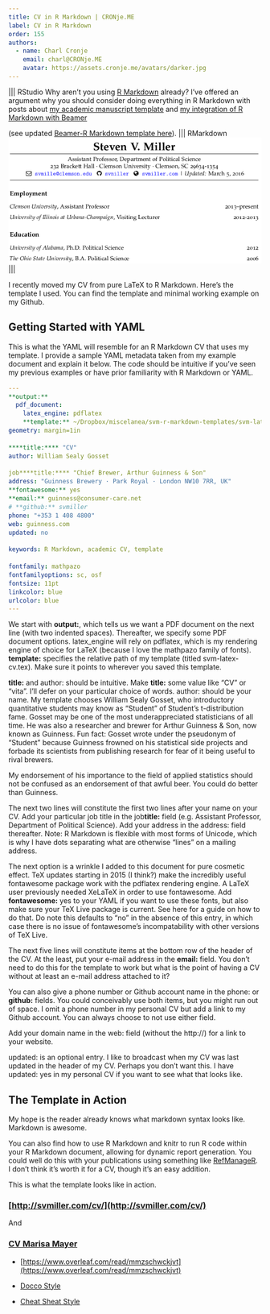 ```yaml
---
title: CV in R Markdown | CRONje.ME
label: CV in R Markdown 
order: 155
authors:
  - name: Charl Cronje
    email: charl@CRONje.ME
    avatar: https://assets.cronje.me/avatars/darker.jpg
---
```


||| RStudio
Why aren’t you using [R Markdown](http://rmarkdown.rstudio.com/) already? I’ve offered an argument why you should consider doing everything in R Markdown with posts about [my academic manuscript template](http://svmiller.com/blog/2016/02/svm-r-markdown-manuscript/) and [my integration of R Markdown with Beamer](http://svmiller.com/blog/2015/02/moving-from-beamer-to-r-markdown/) 

(see updated [Beamer-R Markdown template here](https://github.com/svmiller/svm-r-markdown-templates)).
||| RMarkdown
![Curriculum vitae](img/5.png)
|||

I recently moved my CV from pure LaTeX to R Markdown. Here’s the template I used. You can find the template and minimal working example on my Github.

## Getting Started with YAML

This is what the YAML will resemble for an R Markdown CV that uses my template. I provide a sample YAML metadata taken from my example document and explain it below. The code should be intuitive if you’ve seen my previous examples or have prior familiarity with R Markdown or YAML.

```yml
---
**output:** 
  pdf_document:
    latex_engine: pdflatex
    **template:** ~/Dropbox/miscelanea/svm-r-markdown-templates/svm-latex-cv.tex
geometry: margin=1in

****title:**** "CV"
author: William Sealy Gosset

job****title:**** "Chief Brewer, Arthur Guinness & Son"
address: "Guinness Brewery · Park Royal · London NW10 7RR, UK"
**fontawesome:** yes
**email:** guinness@consumer-care.net
# **github:** svmiller
phone: "+353 1 408 4800"
web: guinness.com
updated: no

keywords: R Markdown, academic CV, template

fontfamily: mathpazo
fontfamilyoptions: sc, osf
fontsize: 11pt
linkcolor: blue
urlcolor: blue
---
```

We start with **output:**, which tells us we want a PDF document on the next line (with two indented spaces). Thereafter, we specify some PDF document options. latex_engine will rely on pdflatex, which is my rendering engine of choice for LaTeX (because I love the mathpazo family of fonts). **template:** specifies the relative path of my template (titled svm-latex-cv.tex). Make sure it points to wherever you saved this template.

**title:** and author: should be intuitive. Make **title:** some value like “CV” or “vita”. I’ll defer on your particular choice of words. author: should be your name. My template chooses William Sealy Gosset, who introductory quantitative students may know as “Student” of Student’s t-distribution fame. Gosset may be one of the most underappreciated statisticians of all time. He was also a researcher and brewer for Arthur Guinness & Son, now known as Guinness. Fun fact: Gosset wrote under the pseudonym of “Student” because Guinness frowned on his statistical side projects and forbade its scientists from publishing research for fear of it being useful to rival brewers.

My endorsement of his importance to the field of applied statistics should not be confused as an endorsement of that awful beer. You could do better than Guinness.

The next two lines will constitute the first two lines after your name on your CV. Add your particular job title in the job**title:** field (e.g. Assistant Professor, Department of Political Science). Add your address in the address: field thereafter. Note: R Markdown is flexible with most forms of Unicode, which is why I have dots separating what are otherwise “lines” on a mailing address.

The next option is a wrinkle I added to this document for pure cosmetic effect. TeX updates starting in 2015 (I think?) make the incredibly useful fontawesome package work with the pdflatex rendering engine. A LaTeX user previously needed XeLaTeX in order to use fontawesome. Add **fontawesome:** yes to your YAML if you want to use these fonts, but also make sure your TeX Live package is current. See here for a guide on how to do that. Do note this defaults to “no” in the absence of this entry, in which case there is no issue of fontawesome’s incompatability with other versions of TeX Live.

The next five lines will constitute items at the bottom row of the header of the CV. At the least, put your e-mail address in the **email:** field. You don’t need to do this for the template to work but what is the point of having a CV without at least an e-mail address attached to it?

You can also give a phone number or Github account name in the phone: or **github:** fields. You could conceivably use both items, but you might run out of space. I omit a phone number in my personal CV but add a link to my Github account. You can always choose to not use either field.

Add your domain name in the web: field (without the http://) for a link to your website.

updated: is an optional entry. I like to broadcast when my CV was last updated in the header of my CV. Perhaps you don’t want this. I have updated: yes in my personal CV if you want to see what that looks like.

## The Template in Action
My hope is the reader already knows what markdown syntax looks like. Markdown is awesome.

You can also find how to use R Markdown and knitr to run R code within your R Markdown document, allowing for dynamic report generation. You could well do this with your publications using something like [RefManageR](https://cran.r-project.org/web/packages/RefManageR/index.html). I don’t think it’s worth it for a CV, though it’s an easy addition.

This is what the template looks like in action.

### [http://svmiller.com/cv/](http://svmiller.com/cv/)

And

### [CV Marisa Mayer](examples/cv_md_Marissa_Mayer.pdf)
  - [https://www.overleaf.com/read/mmzschwckjvt](https://www.overleaf.com/read/mmzschwckjvt)

- [Docco Style](http://ashkenas.com/docco/)
- [Cheat Sheat Style](https://www.rstudio.com/wp-content/uploads/2015/02/rmarkdown-cheatsheet.pdf)
